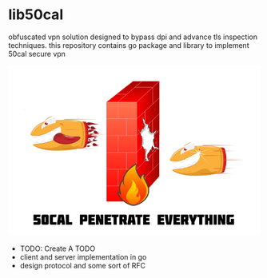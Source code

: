 # lib50cal

obfuscated vpn solution designed to bypass dpi and advance tls inspection techniques. this repository contains go package and library to implement 50cal secure vpn  
<p align="center">
  <img src="50cal.png" alt="50cal png file"/>
</p>
  
- TODO: Create A TODO
- client and server implementation in go
- design protocol and some sort of RFC
